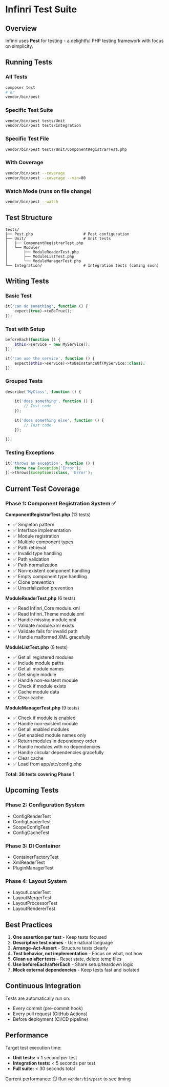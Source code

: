 # Infinri Test Suite

## Overview

Infinri uses **Pest** for testing - a delightful PHP testing framework with focus on simplicity.

## Running Tests

### All Tests
```bash
composer test
# or
vendor/bin/pest
```

### Specific Test Suite
```bash
vendor/bin/pest tests/Unit
vendor/bin/pest tests/Integration
```

### Specific Test File
```bash
vendor/bin/pest tests/Unit/ComponentRegistrarTest.php
```

### With Coverage
```bash
vendor/bin/pest --coverage
vendor/bin/pest --coverage --min=80
```

### Watch Mode (runs on file change)
```bash
vendor/bin/pest --watch
```

## Test Structure

```
tests/
├── Pest.php                      # Pest configuration
├── Unit/                         # Unit tests
│   ├── ComponentRegistrarTest.php
│   └── Module/
│       ├── ModuleReaderTest.php
│       ├── ModuleListTest.php
│       └── ModuleManagerTest.php
└── Integration/                  # Integration tests (coming soon)
```

## Writing Tests

### Basic Test
```php
it('can do something', function () {
    expect(true)->toBeTrue();
});
```

### Test with Setup
```php
beforeEach(function () {
    $this->service = new MyService();
});

it('can use the service', function () {
    expect($this->service)->toBeInstanceOf(MyService::class);
});
```

### Grouped Tests
```php
describe('MyClass', function () {
    
    it('does something', function () {
        // Test code
    });
    
    it('does something else', function () {
        // Test code
    });
    
});
```

### Testing Exceptions
```php
it('throws an exception', function () {
    throw new Exception('Error');
})->throws(Exception::class, 'Error');
```

## Current Test Coverage

### Phase 1: Component Registration System ✅

**ComponentRegistrarTest.php** (13 tests)
- ✅ Singleton pattern
- ✅ Interface implementation
- ✅ Module registration
- ✅ Multiple component types
- ✅ Path retrieval
- ✅ Invalid type handling
- ✅ Path validation
- ✅ Path normalization
- ✅ Non-existent component handling
- ✅ Empty component type handling
- ✅ Clone prevention
- ✅ Unserialization prevention

**ModuleReaderTest.php** (6 tests)
- ✅ Read Infinri_Core module.xml
- ✅ Read Infinri_Theme module.xml
- ✅ Handle missing module.xml
- ✅ Validate module.xml exists
- ✅ Validate fails for invalid path
- ✅ Handle malformed XML gracefully

**ModuleListTest.php** (8 tests)
- ✅ Get all registered modules
- ✅ Include module paths
- ✅ Get all module names
- ✅ Get single module
- ✅ Handle non-existent module
- ✅ Check if module exists
- ✅ Cache module data
- ✅ Clear cache

**ModuleManagerTest.php** (9 tests)
- ✅ Check if module is enabled
- ✅ Handle non-existent module
- ✅ Get all enabled modules
- ✅ Get enabled module names only
- ✅ Return modules in dependency order
- ✅ Handle modules with no dependencies
- ✅ Handle circular dependencies gracefully
- ✅ Clear cache
- ✅ Load from app/etc/config.php

**Total: 36 tests covering Phase 1**

## Upcoming Tests

### Phase 2: Configuration System
- ConfigReaderTest
- ConfigLoaderTest
- ScopeConfigTest
- ConfigCacheTest

### Phase 3: DI Container
- ContainerFactoryTest
- XmlReaderTest
- PluginManagerTest

### Phase 4: Layout System
- LayoutLoaderTest
- LayoutMergerTest
- LayoutProcessorTest
- LayoutRendererTest

## Best Practices

1. **One assertion per test** - Keep tests focused
2. **Descriptive test names** - Use natural language
3. **Arrange-Act-Assert** - Structure tests clearly
4. **Test behavior, not implementation** - Focus on what, not how
5. **Clean up after tests** - Reset state, delete temp files
6. **Use beforeEach/afterEach** - Share setup/teardown logic
7. **Mock external dependencies** - Keep tests fast and isolated

## Continuous Integration

Tests are automatically run on:
- Every commit (pre-commit hook)
- Every pull request (GitHub Actions)
- Before deployment (CI/CD pipeline)

## Performance

Target test execution time:
- **Unit tests:** < 1 second per test
- **Integration tests:** < 5 seconds per test
- **Full suite:** < 30 seconds total

Current performance: ⏱️ Run `vendor/bin/pest` to see timing

